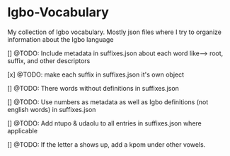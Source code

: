 # Igbo-Vocabulary
My collection of Igbo vocabulary. Mostly json files where I try to organize information about the Igbo language

[] @TODO: Include metadata in suffixes.json about each word like--> root, suffix, and other descriptors

[x] @TODO: make each suffix in suffixes.json it's own object

[] @TODO: There words without definitions in suffixes.json

[] @TODO: Use numbers as metadata as well as Igbo definitions (not english words) in suffixes.json

[] @TODO: Add ntupo & udaolu to all entries in suffixes.json where applicable

[] @TODO: If the letter a shows up, add a kpom under other vowels.
